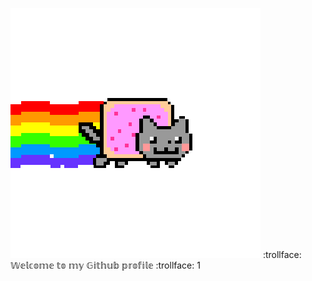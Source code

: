 ![alt text](https://raw.githubusercontent.com/5yrus/5yrus/main/meow.gif)  :trollface: 𝕎𝕖𝕝𝕔𝕠𝕞𝕖 𝕥𝕠 𝕞𝕪 𝔾𝕚𝕥𝕙𝕦𝕓 𝕡𝕣𝕠𝕗𝕚𝕝𝕖 :trollface: 1




